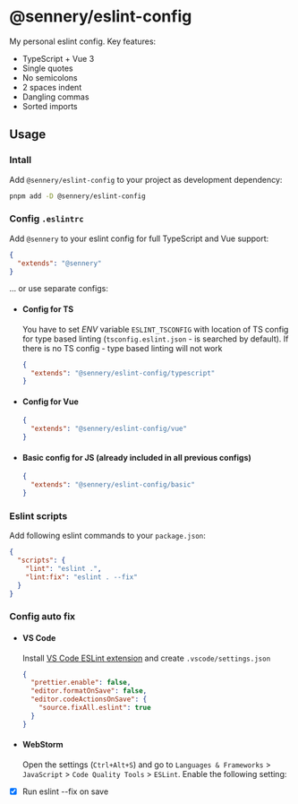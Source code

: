 # @sennery/eslint-config

My personal eslint config. Key features:

- TypeScript + Vue 3
- Single quotes
- No semicolons
- 2 spaces indent
- Dangling commas
- Sorted imports

## Usage
### Intall

Add `@sennery/eslint-config` to your project as development dependency:

```sh
pnpm add -D @sennery/eslint-config
```

### Config `.eslintrc`

Add `@sennery` to your eslint config for full TypeScript and Vue support:

```json
{
  "extends": "@sennery"
}
```

... or use separate configs:

- #### Config for TS 
  You have to set *ENV* variable `ESLINT_TSCONFIG` with location of TS config for type based linting (`tsconfig.eslint.json` - is searched by default). If there is no TS config - type based linting will not work

    ```json
    {
      "extends": "@sennery/eslint-config/typescript"
    }
    ```

- #### Config for Vue

    ```json
    {
      "extends": "@sennery/eslint-config/vue"
    }
    ```

- #### Basic config for JS (already included in all previous configs)

    ```json
    { 
      "extends": "@sennery/eslint-config/basic"
    }
    ```

### Eslint scripts

Add following eslint commands to your `package.json`:

```json
{
  "scripts": {
    "lint": "eslint .",
    "lint:fix": "eslint . --fix"
  }
}
```

### Config auto fix

- #### VS Code

    Install [VS Code ESLint extension](https://marketplace.visualstudio.com/items?itemName=dbaeumer.vscode-eslint) and create `.vscode/settings.json`
    
    ```json
    {
      "prettier.enable": false,
      "editor.formatOnSave": false,
      "editor.codeActionsOnSave": {
        "source.fixAll.eslint": true
      }
    }
    ```

- #### WebStorm

    Open the settings (`Ctrl+Alt+S`) and go to `Languages & Frameworks` > `JavaScript` > `Code Quality Tools` > `ESLint`. Enable the following setting:


- [x] Run eslint --fix on save

